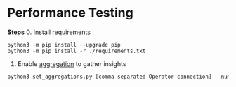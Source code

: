 # Performance Testing

**Steps**
0. Install requirements 
```shell
python3 -m pip install --upgrade pip 
python3 -m pip install -r ./requirements.txt
```
1. Enable  [aggregation](set_aggregations.py) to gather insights
```python
python3 set_aggregations.py [comma separated Operator connection] --num-columns 10 --dbms [DB Name] --table [Table Name]  
```
